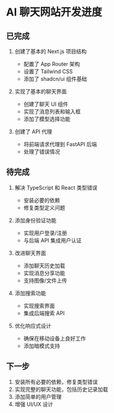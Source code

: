 # AI 聊天网站开发进度

## 已完成

1. 创建了基本的 Next.js 项目结构
   - 配置了 App Router 架构
   - 设置了 Tailwind CSS
   - 添加了 shadcn/ui 组件基础

2. 实现了基本的聊天界面
   - 创建了聊天 UI 组件
   - 实现了消息列表和输入框
   - 添加了模型选择功能

3. 创建了 API 代理
   - 将前端请求代理到 FastAPI 后端
   - 处理了错误情况

## 待完成

1. 解决 TypeScript 和 React 类型错误
   - 安装必要的依赖
   - 修复类型定义问题

2. 添加身份验证功能
   - 实现用户登录/注册
   - 与后端 API 集成用户认证

3. 改进聊天界面
   - 添加聊天历史加载
   - 实现消息分享功能
   - 支持图像/文件上传

4. 添加搜索功能
   - 实现搜索界面
   - 集成后端搜索 API

5. 优化响应式设计
   - 确保在移动设备上良好工作
   - 添加暗模式支持

## 下一步

1. 安装所有必要的依赖，修复类型错误
2. 实现完整的聊天功能，包括历史记录加载
3. 添加简单的用户管理
4. 增强 UI/UX 设计
